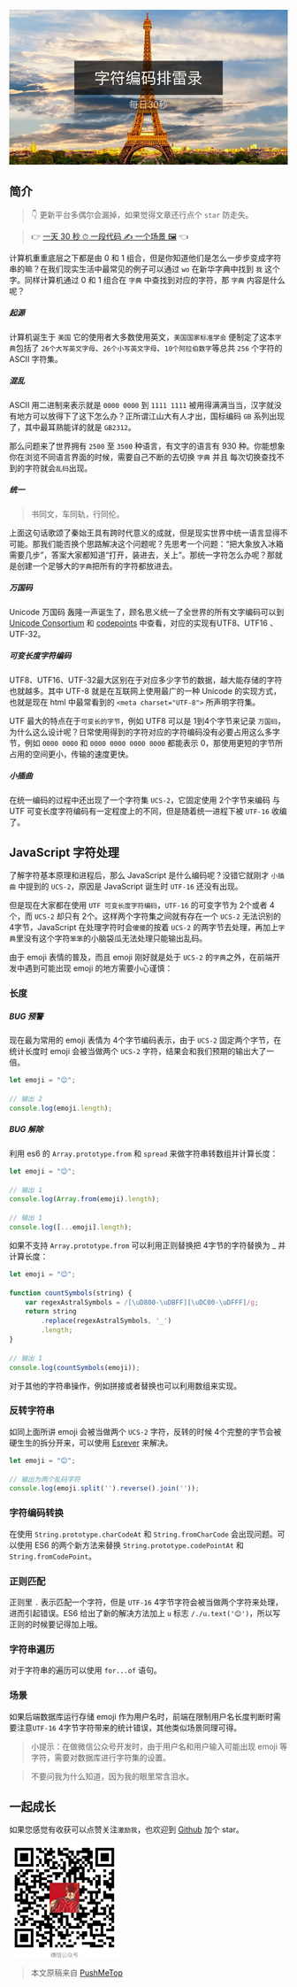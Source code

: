 <!-- # 字符编码排雷录 -->

![封面](https://raw.githubusercontent.com/pushmetop/resource/master/30-seconds-for-everyday/unicode/poster.png)

## 简介

> 👇 更新平台多偶尔会漏掉，如果觉得文章还行点个 `star` 防走失。

> 👉 [一天 30 秒 ⏱ 一段代码 ✍️ 一个场景 🖼](https://github.com/pushmetop/30-seconds-for-everyday) 👈

计算机重重底层之下都是由 0 和 1 组合，但是你知道他们是怎么一步步变成字符串的嘛？在我们现实生活中最常见的例子可以通过 `wo` 在新华字典中找到 `我` 这个字。同样计算机通过 0 和 1 组合在 `字典` 中查找到对应的字符，那 `字典` 内容是什么呢？

##### 起源

计算机诞生于 `美国` 它的使用者大多数使用英文，`美国国家标准学会` 便制定了这本`字典`包括了 `26个大写英文字母`、`26个小写英文字母`、`10个阿拉伯数字`等总共 `256` 个字符的 ASCII 字符集。

##### 混乱

ASCII 用二进制来表示就是 `0000 0000` 到 `1111 1111` 被用得满满当当，汉字就没有地方可以放得下了这下怎么办？正所谓江山大有人才出，国标编码 `GB` 系列出现了，其中最耳熟能详的就是 `GB2312`。

那么问题来了世界拥有 `2500` 至 `3500` 种语言，有文字的语言有 930 种。你能想象你在浏览不同语言界面的时候，需要自己不断的去切换 `字典` 并且 每次切换查找不到的字符就会`乱码`出现。

##### 统一

> 书同文，车同轨，行同伦。

上面这句话歌颂了秦始王具有跨时代意义的成就，但是现实世界中统一语言显得不可能。那我们能否换个思路解决这个问题呢？先思考一个问题：“把大象放入冰箱需要几步”，答案大家都知道“打开，装进去，关上”。那统一字符怎么办呢？那就是创建一个足够大的`字典`把所有的字符都放进去。

##### 万国码

Unicode 万国码 轰隆一声诞生了，顾名思义统一了全世界的所有文字编码可以到 [Unicode Consortium](http://unicode.org/) 和 [codepoints](https://codepoints.net/basic_multilingual_plane) 中查看，对应的实现有UTF8、UTF16
、UTF-32。

##### 可变长度字符编码

UTF8、UTF16、UTF-32最大区别在于对应多少字节的数据，越大能存储的字符也就越多。其中 UTF-8 就是在互联网上使用最广的一种 Unicode 的实现方式，也就是现在 html 中最常看到的 `<meta charset="UTF-8">` 所声明字符集。

UTF 最大的特点在于`可变长的字节`，例如 UTF8 可以是 1到4个字节来记录 `万国码`，为什么这么设计呢？日常使用得到的字符对应的字符编码没有必要占用这么多字节，例如 `0000 0000` 和 `0000 0000 0000 0000` 都能表示 0，那使用更短的字节所占用的空间更小，传输的速度更快。

##### 小插曲

在统一编码的过程中还出现了一个字符集 `UCS-2`，它固定使用 2个字节来编码 与 UTF 可变长度字符编码有一定程度上的不同，但是随着统一进程下被 `UTF-16` 收编了。

## JavaScript 字符处理

了解字符基本原理和进程后，那么 JavaScript 是什么编码呢？没错它就刚才 `小插曲` 中提到的 `UCS-2`，原因是 JavaScript 诞生时 `UTF-16` 还没有出现。

但是现在大家都在使用 `UTF 可变长度字符编码`，`UTF-16` 的可变字节为 2个或者 4个，而 `UCS-2` 却只有 2个。这样两个字符集之间就有存在一个 `UCS-2` 无法识别的 4字节，JavaScript 在处理字符时会`傻傻`的按着 `UCS-2` 的两字节去处理，再加上`字典`里没有这个字符`笨笨`的小脑袋瓜无法处理只能输出乱码。

由于 emoji 表情的普及，而且 emoji 刚好就是处于 `UCS-2` 的`字典`之外，在前端开发中遇到可能出现 emoji 的地方需要小心谨慎：

### 长度

##### BUG 预警

现在最为常用的 emoji 表情为 4个字节编码表示，由于 `UCS-2` 固定两个字节，在统计长度时 emoji 会被当做两个 `UCS-2` 字符，结果会和我们预期的输出大了一倍。

```javascript
let emoji = "😊";

// 输出 2
console.log(emoji.length);
```

##### BUG 解除

利用 es6 的 `Array.prototype.from` 和 `spread` 来做字符串转数组并计算长度：

```javascript
let emoji = "😊";

// 输出 1
console.log(Array.from(emoji).length);

// 输出 1
console.log([...emoji].length);
```

如果不支持 `Array.prototype.from` 可以利用正则替换把 4字节的字符替换为 _ 并计算长度：

```javascript
let emoji = "😊";

function countSymbols(string) {
    var regexAstralSymbols = /[\uD800-\uDBFF][\uDC00-\uDFFF]/g;
    return string
        .replace(regexAstralSymbols, '_')
        .length;
}

// 输出 1
console.log(countSymbols(emoji));
```

对于其他的字符串操作，例如拼接或者替换也可以利用数组来实现。

### 反转字符串

如同上面所讲 emoji 会被当做两个 `UCS-2` 字符，反转的时候 4个完整的字节会被硬生生的拆分开来，可以使用 [Esrever](https://github.com/mathiasbynens/esrever) 来解决。

```javascript
let emoji = "😊";

// 输出为两个乱码字符
console.log(emoji.split('').reverse().join(''));
```

### 字符编码转换

在使用 `String.prototype.charCodeAt` 和 `String.fromCharCode` 会出现问题。可以使用 ES6 的两个新方法来替换 `String.prototype.codePointAt` 和 `String.fromCodePoint`。

### 正则匹配

正则里 `.` 表示匹配一个字符，但是 `UTF-16` 4字节字符会被当做两个字符来处理，进而引起错误。ES6 给出了新的解决方法加上 `u` 标志 `/./u.text('😊')`，所以写正则的时候要记得加上哦。

### 字符串遍历

对于字符串的遍历可以使用 `for...of` 语句。

### 场景

如果后端数据库运行存储 emoji 作为用户名时，前端在限制用户名长度判断时需要注意`UTF-16` 4字节字符带来的统计错误，其他类似场景同理可得。

> 小提示：在做微信公众号开发时，由于用户名和用户输入可能出现 emoji 等字符，需要对数据库进行字符集的设置。

> 不要问我为什么知道，因为我的眼里常含泪水。

## 一起成长

如果您感觉有收获可以点赞关注`激励我`，也欢迎到 [Github](https://github.com/pushmetop/30-seconds-for-everyday) 加个 star。

![微信公众号](https://raw.githubusercontent.com/pushmetop/resource/master/donate/pushmetop.png)

> 本文原稿来自 [PushMeTop](https://github.com/pushmetop)